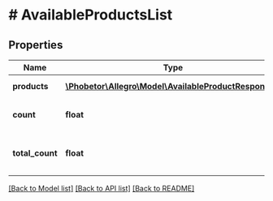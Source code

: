 # # AvailableProductsList

## Properties

Name | Type | Description | Notes
------------ | ------------- | ------------- | -------------
**products** | [**\Phobetor\Allegro\Model\AvailableProductResponse[]**](AvailableProductResponse.md) | List of products. | [optional]
**count** | **float** | Number of returned products. | [optional]
**total_count** | **float** | Total number of available products. | [optional]

[[Back to Model list]](../../README.md#models) [[Back to API list]](../../README.md#endpoints) [[Back to README]](../../README.md)
